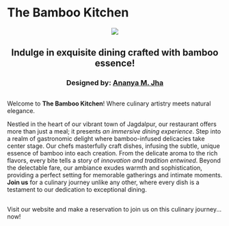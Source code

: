 # The Bamboo Kitchen 
<p align="center">
<img src="https://github.com/Ananya-Jha1208/The-Bamboo-Kitchen/blob/master/img/website-ss.png"> 
</p>  
<h2 align="center">
    Indulge in exquisite dining crafted with bamboo essence!
</h2>
<h3 align="center">
    Designed by: <a href="https://github.com/Ananya-Jha1208">Ananya M. Jha</a>
</h3>

## 

Welcome to **The Bamboo Kitchen**! Where culinary artistry meets natural elegance.

Nestled in the heart of our vibrant town of Jagdalpur, our restaurant offers more than just a meal; it presents *an immersive dining experience*. Step into a realm of gastronomic delight where bamboo-infused delicacies take center stage. Our chefs masterfully craft dishes, infusing the subtle, unique essence of bamboo into each creation. From the delicate aroma to the rich flavors, every bite tells a story of *innovation and tradition entwined*. Beyond the delectable fare, our ambiance exudes warmth and sophistication, providing a perfect setting for memorable gatherings and intimate moments. **Join us** for a culinary journey unlike any other, where every dish is a testament to our dedication to exceptional dining.

##

Visit our website and make a reservation to join us on this culinary journey... now! 
